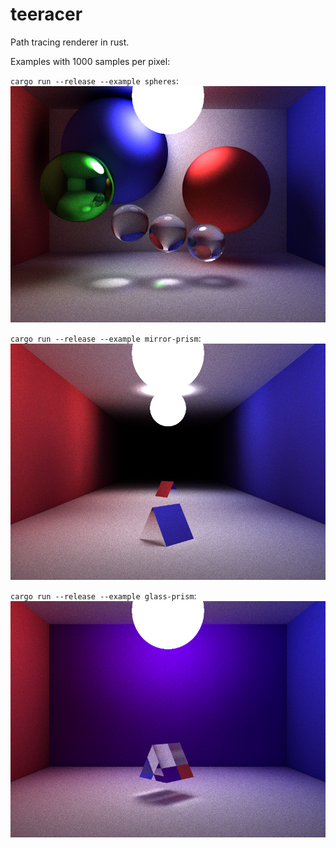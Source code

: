 # teeracer

Path tracing renderer in rust.

Examples with 1000 samples per pixel:

`cargo run --release --example spheres`:
![spheres.png](spheres.png)

`cargo run --release --example mirror-prism`:
![mirror-prism.png](mirror-prism.png)

`cargo run --release --example glass-prism`:
![glass-prism.png](glass-prism.png)
